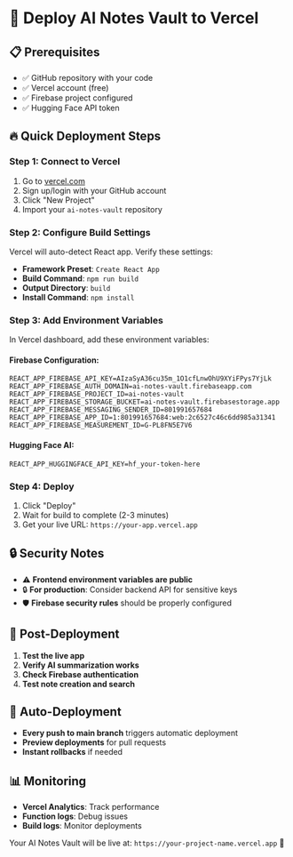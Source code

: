 # 🚀 Deploy AI Notes Vault to Vercel

## 📋 Prerequisites
- ✅ GitHub repository with your code
- ✅ Vercel account (free)
- ✅ Firebase project configured
- ✅ Hugging Face API token

## 🔥 Quick Deployment Steps

### **Step 1: Connect to Vercel**
1. Go to [vercel.com](https://vercel.com)
2. Sign up/login with your GitHub account
3. Click "New Project"
4. Import your `ai-notes-vault` repository

### **Step 2: Configure Build Settings**
Vercel will auto-detect React app. Verify these settings:
- **Framework Preset**: `Create React App`
- **Build Command**: `npm run build`
- **Output Directory**: `build`
- **Install Command**: `npm install`

### **Step 3: Add Environment Variables**
In Vercel dashboard, add these environment variables:

#### **Firebase Configuration:**
```
REACT_APP_FIREBASE_API_KEY=AIzaSyA36cu35m_1O1cfLnwOhU9XYiFPys7YjLk
REACT_APP_FIREBASE_AUTH_DOMAIN=ai-notes-vault.firebaseapp.com
REACT_APP_FIREBASE_PROJECT_ID=ai-notes-vault
REACT_APP_FIREBASE_STORAGE_BUCKET=ai-notes-vault.firebasestorage.app
REACT_APP_FIREBASE_MESSAGING_SENDER_ID=801991657684
REACT_APP_FIREBASE_APP_ID=1:801991657684:web:2c6527c46c6dd985a31341
REACT_APP_FIREBASE_MEASUREMENT_ID=G-PL8FN5E7V6
```

#### **Hugging Face AI:**
```
REACT_APP_HUGGINGFACE_API_KEY=hf_your-token-here
```

### **Step 4: Deploy**
1. Click "Deploy"
2. Wait for build to complete (2-3 minutes)
3. Get your live URL: `https://your-app.vercel.app`

## 🔒 Security Notes
- ⚠️ **Frontend environment variables are public**
- 🔒 **For production**: Consider backend API for sensitive keys
- 🛡️ **Firebase security rules** should be properly configured

## 🎯 Post-Deployment
1. **Test the live app**
2. **Verify AI summarization works**
3. **Check Firebase authentication**
4. **Test note creation and search**

## 🔄 Auto-Deployment
- **Every push to main branch** triggers automatic deployment
- **Preview deployments** for pull requests
- **Instant rollbacks** if needed

## 📊 Monitoring
- **Vercel Analytics**: Track performance
- **Function logs**: Debug issues
- **Build logs**: Monitor deployments

Your AI Notes Vault will be live at: `https://your-project-name.vercel.app` 🎉
